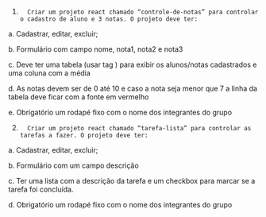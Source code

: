 

1.       Criar um projeto react chamado “controle-de-notas” para controlar o cadastro de aluno e 3 notas. O projeto deve ter:

a.       Cadastrar, editar, excluir;

b.      Formulário com campo nome, nota1, nota2 e nota3

c.       Deve ter uma tabela (usar tag <table>) para exibir os alunos/notas cadastrados e uma coluna com a média

d.      As notas devem ser de 0 até 10 e caso a nota seja menor que 7 a linha da tabela deve ficar com a fonte em vermelho

e.      Obrigatório um rodapé fixo com o nome dos integrantes do grupo




2.       Criar um projeto react chamado “tarefa-lista” para controlar as tarefas a fazer. O projeto deve ter:

a.       Cadastrar, editar, excluir;

b.      Formulário com um campo descrição

c.       Ter uma lista com a descrição da tarefa e um checkbox para marcar se a tarefa foi concluída.

d.      Obrigatório um rodapé fixo com o nome dos integrantes do grupo

